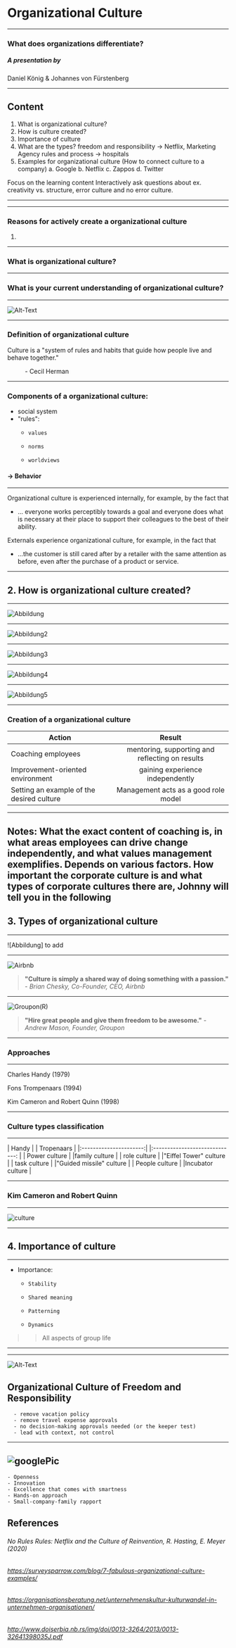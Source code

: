 # Organizational Culture
-----
### What does organizations differentiate?
 
  

##### A presentation by 
Daniel König & Johannes von Fürstenberg

---

## Content

 1. What is organizational culture?
 2. How is culture created? 
 3. Importance of culture
 4. What are the types?
   freedom and responsibility -> Netflix, Marketing Agency 
    rules and process -> hospitals
 5. Examples for organizational culture (How to connect culture to a company)
    a. Google
    b. Netflix
    c. Zappos
    d. Twitter

   Focus on the learning content
   Interactively ask questions about ex. creativity vs. structure, error culture and no error culture.

---


---
### Reasons for actively create a organizational culture 

1. 

---

### What is organizational culture?


----

### What is your current understanding of organizational culture? 

---

<img src=pudding.jpeg alt="Alt-Text" title="optionaler Titel" />

----

### Definition of organizational culture


<dl>
  <dt>Culture is a "system of rules and habits that guide how people live and behave together."

>
<dd> - Cecil Herman</dd>


---
### Components of a organizational culture:

- social system
- "rules":  
     -     values 
     -     norms 
     -     worldviews

 #### -> Behavior

---
Organizational culture is experienced internally, for example, by the fact that
- ... everyone works perceptibly towards a goal and everyone does what is necessary at their place to support their colleagues to the best of their ability.

Externals experience organizational culture, for example, in the fact that
- ...the customer is still cared after by a retailer with the same attention as before, even after the purchase of a product or service.



---

## 2. How is organizational culture created?

---


![Abbildung](Abbildung.Kultur/part1.png)

---

![Abbildung2](Abbildung.Kultur/part2.png)

---

![Abbildung3](Abbildung.Kultur/part3.png)

---

![Abbildung4](Abbildung.Kultur/part4.png)

---

![Abbildung5](Abbildung.Kultur/part5.png)

----
### Creation of a organizational culture
| Action                | Result                       | 
| ----------------------|:--------------------------------:|
| Coaching employees    | mentoring, supporting and reflecting on results |
| Improvement-oriented environment | gaining experience independently |
| Setting an example of the desired culture | Management acts as a good role model |

----

Notes: What the exact content of coaching is, in what areas employees can drive change independently, and what values management exemplifies. Depends on various factors.
How important the corporate culture is and what types of corporate cultures there are, Johnny will tell you in the following
---
## 3.  Types of organizational culture
-----

![Abbildung] to add

----
![Airbnb](airbnb(R).jpg)
> **"Culture is simply a shared way of doing something with a passion."** - _Brian Chesky, Co-Founder, CEO, Airbnb_

----

![Groupon(R)](Groupon(R).jpg)
> **"Hire great people and give them freedom to be awesome."** - _Andrew Mason, Founder, Groupon_

---
 ### Approaches 
-----

Charles Handy (1979)

Fons Trompenaars (1994)

Kim Cameron and Robert Quinn (1998)

---
### Culture types classification
___
| Handy                  | | Tropenaars                      | 
|:----------------------:| |:-----------------------------:  |
| Power culture          | |family culture                  |
| role culture           | |"Eiffel Tower" culture         |
| task culture           | |"Guided missile" culture        |
| People culture         | |Incubator culture               |

----
### Kim Cameron and Robert Quinn
-----
![culture](4cultureTypes.jpg)

---

## **4. Importance of culture**
-----
- Importance: 
     -     Stability 
     -     Shared meaning 
     -     Patterning
     -     Dynamics

>>  All aspects of group life
---

---

<img src=netflix2.png alt="Alt-Text" title="optionaler Titel" />


   ## Organizational Culture of Freedom and Responsibility

      - remove vacation policy
      - remove travel expense approvals
      - no decision-making approvals needed (or the keeper test)
      - lead with context, not control

---
![googlePic](google.jpg)
-----
    - Openness
    - Innovation
    - Excellence that comes with smartness
    - Hands-on approach
    - Small-company-family rapport     

## References

###### No Rules Rules: Netflix and the Culture of Reinvention, R. Hasting, E. Meyer (2020)
###### https://surveysparrow.com/blog/7-fabulous-organizational-culture-examples/

###### https://organisationsberatung.net/unternehmenskultur-kulturwandel-in-unternehmen-organisationen/

 ###### http://www.doiserbia.nb.rs/img/doi/0013-3264/2013/0013-32641398035J.pdf